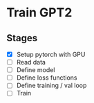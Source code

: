 # Train GPT2

## Stages
- [x] Setup pytorch with GPU
- [ ] Read data
- [ ] Define model
- [ ] Define loss functions
- [ ] Define training / val loop
- [ ] Train